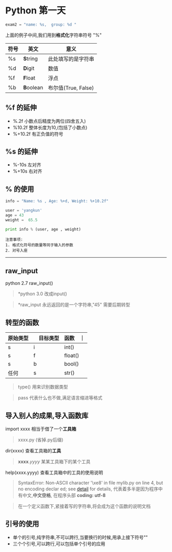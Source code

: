 # Python 第一天

``` python
exam2 = "name: %s,  group: %d "
```

上面的例子中间,我们用到**格式化**字符串符号 "%"

| 符号    |  英文 | 意义     |
| --- | --- | --- |
| %s  | **S**tring | 此处填写的是字符串 |
| %d | **D**igit | 数值 |
| %f | **F**loat | 浮点 |
| %b | **B**oolean | 布尔值(True, False) |

## %f 的延伸

* %.2f   小数点后精度为两位(四舍五入)
* %10.2f 整体长度为10,(包括了小数点)
* %+10.2f 有正负值的符号

## %s 的延伸

* %-10s  左对齐
* %+10s  右对齐

## % 的使用

``` python
info = "Name: %s , Age: %+d, Weight: %+10.2f"

user = 'yangkun'
age = 43
weight =  65.5

print info % (user, age , weight)
```

    注意事项:
    1. 格式化符号的数量等同于输入的参数
    2. 对号入座

---

## raw_input

python 2.7 raw_input()
> *python 3.0 改成input()

> *raw_input 永远返回的是一个字符串,"45"
需要后期转型

## 转型的函数

| 原始类型 |　目标类型 | 函数　｜
| --- | --- | --- |
| s | i | int() |
| s | f | float() |
| s | b | bool() |
| 任何 | s | str() |

> type() 用来识别数据类型

> pass 代表什么也不做,满足语言缩进等格式

## 导入别人的成果,导入函数库

import xxxx 相当于借了一个**工具箱**

> xxxx.py (省掉.py后缀)

dir(xxxx) 查看工具箱的**工具**

> **xxxx**.*yyyy* 某某工具箱下的某个工具

help(xxxx.yyyy) 查看工具箱中的工具的使用说明

> SyntaxError: Non-ASCII character '\xe8' in file mylib.py on line 4, but no encoding declar
ed; see [detail](link=http://python.org/dev/peps/pep-0263/) for details, 代表着多半是因为程序中有中文,**中文空格**, 在程序头部 **coding: utf-8**

> 在一个定义函数下,紧接着写的字符串,将会成为这个函数的说明文档

## 引号的使用

* 单个的引号,纯字符串,不可以跨行,当要换行的时候,用承上接下符号"\"
* 三个个引号,可以跨行,可以包括单个引号的应用
